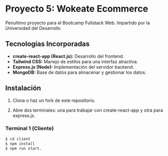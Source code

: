 # Proyecto 5: Wokeate Ecommerce

Penultimo proyecto para el Bootcamp Fullstack Web. Impartido por la Universidad del Desarrollo

## Tecnologías Incorporadas

- **create-react-app (React.js):** Desarrollo del frontend.
- **Tailwind CSS:** Manejo de estilos para una interfaz atractiva.
- **Express.js (Node):** Implementación del servidor backend.
- **MongoDB:** Base de datos para almacenar y gestionar los datos.

## Instalación

1. Clona o haz un fork de este repositorio.

2. Abre dos terminales: una para trabajar con create-react-app y otra para express.js.

### Terminal 1 (Cliente)

```bash
$ cd client
$ npm install
$ npm run start.
